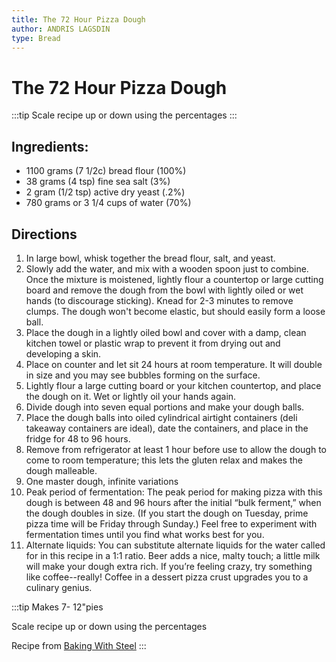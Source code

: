 ```yaml
---
title: The 72 Hour Pizza Dough
author: ANDRIS LAGSDIN
type: Bread
---
```


# The 72 Hour Pizza Dough
:::tip
Scale recipe up or down using the percentages
:::

## Ingredients:

* 1100 grams (7 1/2c) bread flour (100%)
* 38 grams (4 tsp) fine sea salt (3%)
* 2 gram (1/2 tsp) active dry yeast (.2%)
* 780 grams or 3 1/4 cups of water (70%)

## Directions

1. In  large bowl, whisk together the bread flour, salt, and yeast.
1. Slowly add the water, and mix with a wooden spoon just to combine. Once the mixture is moistened, lightly flour a countertop or large cutting board and remove the dough from the bowl with lightly oiled or wet hands (to discourage sticking). Knead for 2-3 minutes to remove clumps. The dough won't become elastic, but should easily form a loose ball.
1. Place the dough in a lightly oiled bowl and cover with a damp, clean kitchen towel or plastic wrap to prevent it from drying out and developing a skin.
1. Place on counter and let sit 24 hours at room temperature. It will double in size and you may see bubbles forming on the surface.
1. Lightly flour a large cutting board or your kitchen countertop, and place the dough on it. Wet or lightly oil your hands again.
1. Divide dough into seven equal portions and make your dough balls.
1. Place the dough balls into oiled cylindrical airtight containers (deli takeaway containers are ideal), date the containers, and place in the fridge for 48 to 96 hours.
1. Remove from refrigerator at least 1 hour before use to allow the dough to come to room temperature; this lets the gluten relax and makes the dough malleable.
1. One master dough, infinite variations
1. Peak period of fermentation: The peak period for making pizza with this dough is between 48 and 96 hours after the initial “bulk ferment,” when the dough doubles in size. (If you start the dough on Tuesday, prime pizza time will be Friday through Sunday.) Feel free to experiment with fermentation times until you find what works best for you.
1. Alternate liquids: You can substitute alternate liquids for the water called for in this recipe in a 1:1 ratio. Beer adds a nice, malty touch; a little milk will make your dough extra rich. If you’re feeling crazy, try something like coffee--really! Coffee in a dessert pizza crust upgrades you to a culinary genius.

:::tip
Makes 7- 12"pies

Scale recipe up or down using the percentages

Recipe from [Baking With Steel](https://www.bakingsteel.com/blog/72-hour-pizza-dough)
:::
